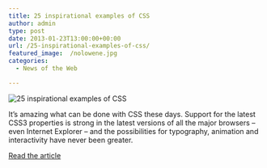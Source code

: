 ```yaml
---
title: 25 inspirational examples of CSS
author: admin
type: post
date: 2013-01-23T13:00:00+00:00
url: /25-inspirational-examples-of-css/
featured_image:  /nolowene.jpg
categories:
  - News of the Web

---
```

<img alt="25 inspirational examples of CSS" src="https://i0.wp.com/media.creativebloq.futurecdn.net/sites/creativebloq.com/files/images/2013/01/nolowene.jpg?w=700" data-recalc-dims="1" />

It&#8217;s amazing what can be done with CSS these days. Support for the latest CSS3 properties is strong in the latest versions of all the major browsers &#8211; even Internet Explorer &#8211; and the possibilities for typography, animation and interactivity have never been greater.

<a title="25 inspirational examples of CSS" href="http://www.creativebloq.com/web-design/examples-css-912710" target="_blank">Read the article</a>